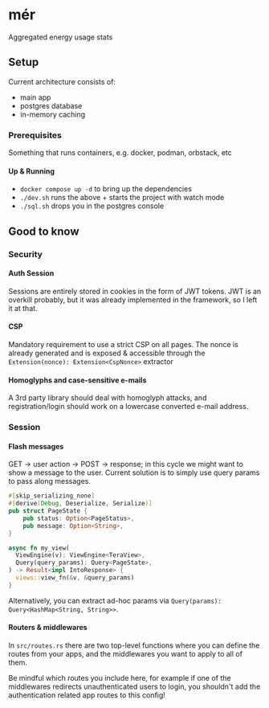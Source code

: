 # mér

Aggregated energy usage stats

## Setup

Current architecture consists of:
* main app
* postgres database
* in-memory caching

### Prerequisites

Something that runs containers, e.g. docker, podman, orbstack, etc

#### Up & Running

- `docker compose up -d` to bring up the dependencies
- `./dev.sh` runs the above + starts the project with watch mode
- `./sql.sh` drops you in the postgres console


## Good to know

### Security

#### Auth Session

Sessions are entirely stored in cookies in the form of JWT tokens. JWT is an overkill probably, but it was already
implemented in the framework, so I left it at that.

#### CSP

Mandatory requirement to use a strict CSP on all pages. The nonce is already generated and is exposed & accessible
through the `Extension(nonce): Extension<CspNonce>` extractor

#### Homoglyphs and case-sensitive e-mails

A 3rd party library should deal with homoglyph attacks, and registration/login should work on a lowercase converted
e-mail address.

### Session

#### Flash messages

GET -> user action -> POST -> response; in this cycle we might want to show a message to the user.
Current solution is to simply use query params to pass along messages.

```rust
#[skip_serializing_none]
#[derive(Debug, Deserialize, Serialize)]
pub struct PageState {
    pub status: Option<PageStatus>,
    pub message: Option<String>,
}

async fn my_view(
  ViewEngine(v): ViewEngine<TeraView>,
  Query(query_params): Query<PageState>,
) -> Result<impl IntoResponse> {
  views::view_fn(&v, &query_params)
}
```

Alternatively, you can extract ad-hoc params via `Query(params): Query<HashMap<String, String>>`.

#### Routers & middlewares

In `src/routes.rs` there are two top-level functions where you can define the routes from your apps,
and the middlewares you want to apply to all of them.

Be mindful which routes you include here, for example if one of the middlewares redirects unauthenticated
users to login, you shouldn't add the authentication related app routes to this config!
